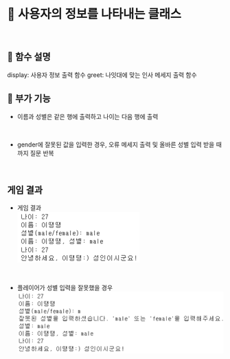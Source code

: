 # 📰 사용자의 정보를 나타내는 클래스
</br>

## 📄 함수 설명
display: 사용자 정보 출력 함수
greet: 나잇대에 맞는 인사 메세지 출력 함수
</br>

## 🔎 부가 기능
- 이름과 성별은 같은 행에 출력하고 나이는 다음 행에 출력
</br>

- gender에 잘못된 값을 입력한 경우, 오류 메세지 출력 및 올바른 성별 입력 받을 때까지 질문 반복
</br>

## 게임 결과
- 게임 결과   
![게임 결과](./images/result2-1.png)
</br>

- 플레이어가 성별 입력을 잘못했을 경우   
![플레이어가 성별 입력을 잘못했을 경우](./images/result2-2.png)

